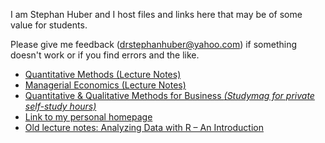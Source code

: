 I am Stephan Huber and I host files and links here that may be of some value for students.

Please give me feedback (drstephanhuber@yahoo.com) if something doesn't work or if you find errors and the like.

- [Quantitative Methods (Lecture Notes)](https://hubchev.github.io/qm/)
- [Managerial Economics (Lecture Notes)](https://hubchev.github.io/me/)
- [Quantitative & Qualitative Methods for Business _(Studymag for private self-study hours)_](https://hubchev.github.io/qqmb/)
- [Link to my personal homepage](https://www.t1p.de/stephanhuber)
- <a href="https://github.com/hubchev/hubchev.github.io/raw/main/various/rcourse_book.pdf" target="_blank">Old lecture notes: Analyzing Data with R – An Introduction</a> 
